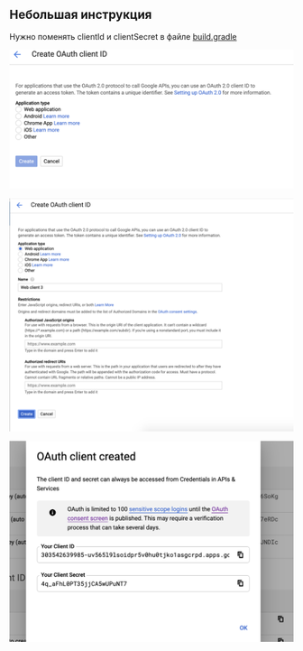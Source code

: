 ## Небольшая инструкция

Нужно поменять clientId и clientSecret в файле [build.gradle](app/build.gradle)

![Screenshot 2020-03-08 at 21.39.54.png](images/Screenshot%202020-03-08%20at%2021.39.54.png)

![Screenshot 2020-03-08 at 21.40.11.png](images/Screenshot%202020-03-08%20at%2021.40.11.png)

![Screenshot 2020-03-08 at 21.40.21.png](images/Screenshot%202020-03-08%20at%2021.40.21.png)